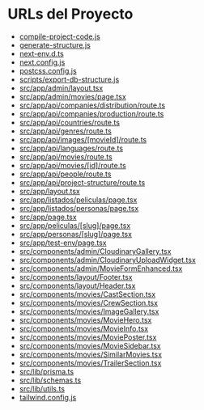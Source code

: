 # URLs del Proyecto

- [compile-project-code.js](https://raw.githubusercontent.com/diegopapic/cinenacional/main/compile-project-code.js)
- [generate-structure.js](https://raw.githubusercontent.com/diegopapic/cinenacional/main/generate-structure.js)
- [next-env.d.ts](https://raw.githubusercontent.com/diegopapic/cinenacional/main/next-env.d.ts)
- [next.config.js](https://raw.githubusercontent.com/diegopapic/cinenacional/main/next.config.js)
- [postcss.config.js](https://raw.githubusercontent.com/diegopapic/cinenacional/main/postcss.config.js)
- [scripts/export-db-structure.js](https://raw.githubusercontent.com/diegopapic/cinenacional/main/scripts/export-db-structure.js)
- [src/app/admin/layout.tsx](https://raw.githubusercontent.com/diegopapic/cinenacional/main/src/app/admin/layout.tsx)
- [src/app/admin/movies/page.tsx](https://raw.githubusercontent.com/diegopapic/cinenacional/main/src/app/admin/movies/page.tsx)
- [src/app/api/companies/distribution/route.ts](https://raw.githubusercontent.com/diegopapic/cinenacional/main/src/app/api/companies/distribution/route.ts)
- [src/app/api/companies/production/route.ts](https://raw.githubusercontent.com/diegopapic/cinenacional/main/src/app/api/companies/production/route.ts)
- [src/app/api/countries/route.ts](https://raw.githubusercontent.com/diegopapic/cinenacional/main/src/app/api/countries/route.ts)
- [src/app/api/genres/route.ts](https://raw.githubusercontent.com/diegopapic/cinenacional/main/src/app/api/genres/route.ts)
- [src/app/api/images/[movieId]/route.ts](https://raw.githubusercontent.com/diegopapic/cinenacional/main/src/app/api/images/[movieId]/route.ts)
- [src/app/api/languages/route.ts](https://raw.githubusercontent.com/diegopapic/cinenacional/main/src/app/api/languages/route.ts)
- [src/app/api/movies/route.ts](https://raw.githubusercontent.com/diegopapic/cinenacional/main/src/app/api/movies/route.ts)
- [src/app/api/movies/[id]/route.ts](https://raw.githubusercontent.com/diegopapic/cinenacional/main/src/app/api/movies/[id]/route.ts)
- [src/app/api/people/route.ts](https://raw.githubusercontent.com/diegopapic/cinenacional/main/src/app/api/people/route.ts)
- [src/app/api/project-structure/route.ts](https://raw.githubusercontent.com/diegopapic/cinenacional/main/src/app/api/project-structure/route.ts)
- [src/app/layout.tsx](https://raw.githubusercontent.com/diegopapic/cinenacional/main/src/app/layout.tsx)
- [src/app/listados/peliculas/page.tsx](https://raw.githubusercontent.com/diegopapic/cinenacional/main/src/app/listados/peliculas/page.tsx)
- [src/app/listados/personas/page.tsx](https://raw.githubusercontent.com/diegopapic/cinenacional/main/src/app/listados/personas/page.tsx)
- [src/app/page.tsx](https://raw.githubusercontent.com/diegopapic/cinenacional/main/src/app/page.tsx)
- [src/app/peliculas/[slug]/page.tsx](https://raw.githubusercontent.com/diegopapic/cinenacional/main/src/app/peliculas/[slug]/page.tsx)
- [src/app/personas/[slug]/page.tsx](https://raw.githubusercontent.com/diegopapic/cinenacional/main/src/app/personas/[slug]/page.tsx)
- [src/app/test-env/page.tsx](https://raw.githubusercontent.com/diegopapic/cinenacional/main/src/app/test-env/page.tsx)
- [src/components/admin/CloudinaryGallery.tsx](https://raw.githubusercontent.com/diegopapic/cinenacional/main/src/components/admin/CloudinaryGallery.tsx)
- [src/components/admin/CloudinaryUploadWidget.tsx](https://raw.githubusercontent.com/diegopapic/cinenacional/main/src/components/admin/CloudinaryUploadWidget.tsx)
- [src/components/admin/MovieFormEnhanced.tsx](https://raw.githubusercontent.com/diegopapic/cinenacional/main/src/components/admin/MovieFormEnhanced.tsx)
- [src/components/layout/Footer.tsx](https://raw.githubusercontent.com/diegopapic/cinenacional/main/src/components/layout/Footer.tsx)
- [src/components/layout/Header.tsx](https://raw.githubusercontent.com/diegopapic/cinenacional/main/src/components/layout/Header.tsx)
- [src/components/movies/CastSection.tsx](https://raw.githubusercontent.com/diegopapic/cinenacional/main/src/components/movies/CastSection.tsx)
- [src/components/movies/CrewSection.tsx](https://raw.githubusercontent.com/diegopapic/cinenacional/main/src/components/movies/CrewSection.tsx)
- [src/components/movies/ImageGallery.tsx](https://raw.githubusercontent.com/diegopapic/cinenacional/main/src/components/movies/ImageGallery.tsx)
- [src/components/movies/MovieHero.tsx](https://raw.githubusercontent.com/diegopapic/cinenacional/main/src/components/movies/MovieHero.tsx)
- [src/components/movies/MovieInfo.tsx](https://raw.githubusercontent.com/diegopapic/cinenacional/main/src/components/movies/MovieInfo.tsx)
- [src/components/movies/MoviePoster.tsx](https://raw.githubusercontent.com/diegopapic/cinenacional/main/src/components/movies/MoviePoster.tsx)
- [src/components/movies/MovieSidebar.tsx](https://raw.githubusercontent.com/diegopapic/cinenacional/main/src/components/movies/MovieSidebar.tsx)
- [src/components/movies/SimilarMovies.tsx](https://raw.githubusercontent.com/diegopapic/cinenacional/main/src/components/movies/SimilarMovies.tsx)
- [src/components/movies/TrailerSection.tsx](https://raw.githubusercontent.com/diegopapic/cinenacional/main/src/components/movies/TrailerSection.tsx)
- [src/lib/prisma.ts](https://raw.githubusercontent.com/diegopapic/cinenacional/main/src/lib/prisma.ts)
- [src/lib/schemas.ts](https://raw.githubusercontent.com/diegopapic/cinenacional/main/src/lib/schemas.ts)
- [src/lib/utils.ts](https://raw.githubusercontent.com/diegopapic/cinenacional/main/src/lib/utils.ts)
- [tailwind.config.js](https://raw.githubusercontent.com/diegopapic/cinenacional/main/tailwind.config.js)